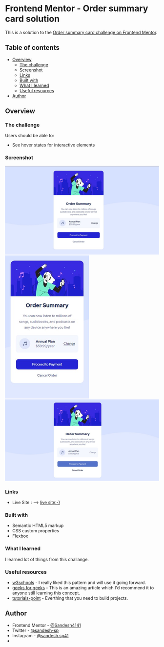 # Frontend Mentor - Order summary card solution

This is a solution to the [Order summary card challenge on Frontend Mentor](https://www.frontendmentor.io/challenges/order-summary-component-QlPmajDUj).

## Table of contents

- [Overview](#overview)
  - [The challenge](#the-challenge)
  - [Screenshot](#screenshot)
  - [Links](#links)
  - [Built with](#built-with)
  - [What I learned](#what-i-learned)
  - [Useful resources](#useful-resources)
- [Author](#author)

## Overview

### The challenge

Users should be able to:

- See hover states for interactive elements

### Screenshot

![desktop-solution](design/desktop-design-solution.jpg)
![mobile-solution](design/mobile-design-solution.jpg)
![hover-states-for-both(force-state-from-chrome)](design/force-states-hover-desktop-solution.jpg)

### Links

- Live Site : --> [live site:-)](https://brave-tesla-3d9bb7.netlify.app/)

### Built with

- Semantic HTML5 markup
- CSS custom properties
- Flexbox

### What I learned

I learned lot of things from this challange.

### Useful resources

- [w3schools](https://www.w3schools.com) - I really liked this pattern and will use it going forward.
- [geeks for geeks](https://www.geeksforgeeks.org) - This is an amazing article which I'd recommend it to anyone still learning this concept.
- [tutorials-point](https://www.tutorialspoint.com) - Everthing that you need to build projects.

## Author

- Frontend Mentor - [@Sandesh4141](https://www.frontendmentor.io/profile/Sandesh4141)
- Twitter - [@sandesh-sp](https://www.twitter.com/@Sandesh32971351)
- Instagram - [@sandesh.sp41](https://www.instagram.com/sandesh.sp41)
- 